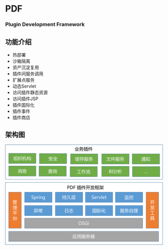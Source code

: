# PDF
### Plugin Development Framework

## 功能介绍
* 热部署
* 沙箱隔离
* 资产沉淀复用
* 插件间服务调用
* 扩展点服务
* 动态Servlet
* 访问插件静态资源
* 访问插件JSP
* 插件国际化
* 插件事件
* 插件商店

## 架构图

![pdf architecture](pdf-doc/architecture.png)
